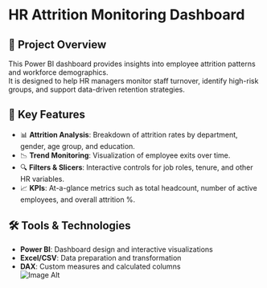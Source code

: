 # HR Attrition Monitoring Dashboard

## 📌 Project Overview
This Power BI dashboard provides insights into employee attrition patterns and workforce demographics.  
It is designed to help HR managers monitor staff turnover, identify high-risk groups, and support data-driven retention strategies.  

## 🎯 Key Features
- 📊 **Attrition Analysis**: Breakdown of attrition rates by department, gender, age group, and education.  
- 📉 **Trend Monitoring**: Visualization of employee exits over time.  
- 🔍 **Filters & Slicers**: Interactive controls for job roles, tenure, and other HR variables.  
- 📈 **KPIs**: At-a-glance metrics such as total headcount, number of active employees, and overall attrition %.  

## 🛠️ Tools & Technologies
- **Power BI**: Dashboard design and interactive visualizations  
- **Excel/CSV**: Data preparation and transformation  
- **DAX**: Custom measures and calculated columns  
 ![Image Alt]()

